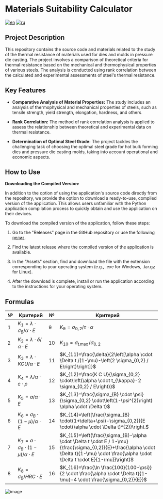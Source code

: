 # Materials Suitability Calculator

[![en](https://img.shields.io/badge/lang-en-red.svg)](https://github.com/teslaproduuction/Materials_Suitability_Calculator/blob/master/README_EN.md)
[![ru](https://img.shields.io/badge/lang-ru-yellow.svg)](https://github.com/teslaproduuction/Materials_Suitability_Calculator/blob/master/README.md)

## Project Description

This repository contains the source code and materials related to the study of the thermal resistance of materials used for dies and molds in pressure die casting. The project involves a comparison of theoretical criteria for thermal resistance based on the mechanical and thermophysical properties of various steels. The analysis is conducted using rank correlation between the calculated and experimental assessments of steel's thermal resistance.

## Key Features

- **Comparative Analysis of Material Properties:** The study includes an analysis of thermophysical and mechanical properties of steels, such as tensile strength, yield strength, elongation, hardness, and others.

- **Rank Correlation:** The method of rank correlation analysis is applied to assess the relationship between theoretical and experimental data on thermal resistance.

- **Determination of Optimal Steel Grade:** The project tackles the challenging task of choosing the optimal steel grade for hot bulk forming dies and pressure die casting molds, taking into account operational and economic aspects.

## How to Use

**Downloading the Compiled Version:**

In addition to the option of using the application's source code directly from the repository, we provide the option to download a ready-to-use, compiled version of the application. This allows users unfamiliar with the Python application compilation process to quickly obtain and use the application on their devices.

To download the compiled version of the application, follow these steps:

1. Go to the "Releases" page in the GitHub repository or use the following [релиз](https://github.com/teslaproduuction/Materials_Suitability_Calculator/releases).

2. Find the latest release where the compiled version of the application is available.

3. In the "Assets" section, find and download the file with the extension corresponding to your operating system (e.g., .exe for Windows, .tar.gz for Linux).

4. After the download is complete, install or run the application according to the instructions for your operating system.

## Formulas

| № | Критерий | № | Критерий |
|---|----------|---|----------|
| 1 | $K_{1}=\lambda \cdot \sigma_{B} / \alpha \cdot E$ | 9 | $K_{9}=\sigma_{0,2} / \tau \cdot \alpha$ |
| 2 | $K_{2}=\lambda \cdot \delta / \alpha \cdot E$ | 10 | $K_{10}=\sigma_{t . \max } / \sigma_{0,2}$ |
| 3 | $K_{3}=\lambda \cdot K C U / \alpha \cdot E$ | 11 | $K_{11}=\frac{\delta}{2\left[\alpha \cdot \Delta t /(1-\mu)-\left(2 \sigma_{0,2} / E\right)\right]}$ |
| 4 | $K_{4}=\lambda / \alpha \cdot c \cdot \rho$ | 12 | $K_{12}=\frac{K C U}{\sigma_{0,2} \cdot\left(\alpha \cdot t_{\kappa}-2 \sigma_{0,2} / E\right)}$ |
| 5 | $K_{5}=a / \alpha \cdot E$ | 13 | $K_{13}=\frac{\sigma_{B} \cdot \psi}{\sigma_{0,2} \cdot\left(1-\psi^{2}\right) \alpha \cdot \Delta t}$ |
| 6 | $K_{6}=\sigma_{B} \cdot(1-\mu) / \alpha \cdot E$ | 14 | $K_{14}=\left[\frac{\sigma_{B} \cdot(1+\delta+\psi)-\sigma_{0,2}}{E \cdot(\alpha \cdot \Delta t)^{2}}\right.$ |
| 7 | $K_{7}=a \cdot \sigma_{B} \cdot(1-\mu) / \alpha \cdot E$ | 15 | $K_{15}=\left(\frac{\sigma_{B}-\alpha \cdot \Delta t \cdot E / 1-\mu}{\frac{\sigma_{0,2}}{E}+\frac{\alpha \cdot \Delta t}{1-\mu} \cdot \frac{\alpha \cdot \Delta t \cdot E}{1-\mu}}\right)$ |
| 8 | $K_{8}=\sigma_{B} / H R C \cdot E$ | 16 | $K_{16}=\frac{\ln \frac{100}{100-\psi}}{2 \cdot \frac{\alpha \cdot \Delta t}{1-\mu}-4 \cdot \frac{\sigma_{0,2}}{E}}$ |


![image](https://github.com/teslaproduuction/Materials_Suitability_Calculator/assets/117762137/1a49b0b9-f6a9-4305-ae80-40984860dc1d)
